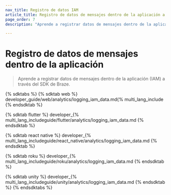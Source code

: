 ```yaml
---
nav_title: Registro de datos IAM
article_title: Registro de datos de mensajes dentro de la aplicación a través del SDK de Braze
page_order: 7
description: "Aprende a registrar datos de mensajes dentro de la aplicación (IAM) a través del SDK de Braze."

---
```


# Registro de datos de mensajes dentro de la aplicación

> Aprende a registrar datos de mensajes dentro de la aplicación (IAM) a través del SDK de Braze.

{% sdktabs %}
{% sdktab web %}
 developer_guide/web/analytics/logging_iam_data.md{% multi_lang_include
{% endsdktab %}

{% sdktab flutter %}
 developer_{% multi_lang_includeguide/flutter/analytics/logging_iam_data.md
{% endsdktab %}

{% sdktab react native %}
 developer_{% multi_lang_includeguide/react_native/analytics/logging_iam_data.md
{% endsdktab %}

{% sdktab roku %}
 developer_{% multi_lang_includeguide/roku/analytics/logging_iam_data.md
{% endsdktab %}

{% sdktab unity %}
 developer_{% multi_lang_includeguide/unity/analytics/logging_iam_data.md
{% endsdktab %}
{% endsdktabs %}
